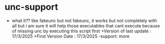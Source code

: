 # unc-support
+ what it??
like fakeunc but not fakeunc, it works but not completely with all but i am sure it will help those executables that cant execute because of missing unc by executing this script first
+Version of last update :  17/3/2025
+First Version Date :  17/3/2025
-support: more 

